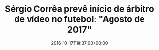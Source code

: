 ---
layout: post
title: "Sérgio Corrêa prevê início de árbitro de vídeo no futebol: \"Agosto de 2017\""
date: 2016-10-17T18:37:00+00:00
external_link: "http://sportv.globo.com/site/programas/ta-na-area/noticia/2016/10/sergio-correa-preve-inicio-de-arbitro-de-video-no-futebol-agosto-de-2017.html"
categories: news globo.com
---